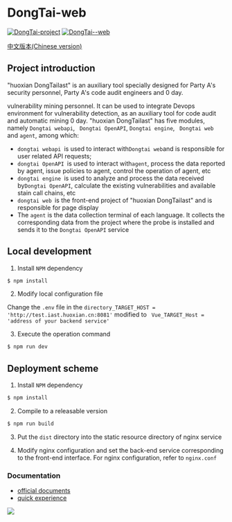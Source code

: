 # DongTai-web
[![DongTai-project](https://img.shields.io/badge/DongTai%20versions-beta-green)](https://github.com/HXSecurity/DongTai)
[![DongTai--web](https://img.shields.io/badge/DongTai--web-v1.1.0-lightgrey)](https://github.com/HXSecurity/DongTai-web)

[中文版本(Chinese version)](README.ZH_CN.md)

## Project introduction
"huoxian DongTaiIast" is an auxiliary tool specially designed for Party A's security personnel, Party A's code audit engineers and 0 day.

vulnerability mining personnel. It can be used to integrate Devops environment for vulnerability detection, as an auxiliary tool for code audit and automatic mining 0 day.
"huoxian DongTaiIast" has five modules, namely ` Dongtai webapi `, ` Dongtai OpenAPI`, ` Dongtai engine `, ` Dongtai web` and ` agent `, among which:

- `dongtai webapi `is used to interact with` Dongtai web `and is responsible for user related API requests;
- `dongtai OpenAPI `is used to interact with` agent `, process the data reported by agent, issue policies to agent, control the operation of agent, etc
- `dongtai engine `is used to analyze and process the data received by` Dongtai OpenAPI `, calculate the existing vulnerabilities and available stain call chains, etc
- `dongtai web `is the front-end project of "huoxian DongTaiIast" and is responsible for page display
- The `agent` is the data collection terminal of each language. It collects the corresponding data from the project where the probe is installed and sends it to the `Dongtai OpenAPI` service

## Local development

1. Install `NPM` dependency

```bash
$ npm install
```

2. Modify local configuration file

Change the `.env` file in the `directory_TARGET_HOST = 'http://test.iast.huoxian.cn:8081'` modified to ` Vue_TARGET_Host = 'address of your backend service'`

3. Execute the operation command

```bash
$ npm run dev
```

## Deployment scheme

1. Install `NPM` dependency

```bash
$ npm install
```

2. Compile to a releasable version

```bash
$ npm run build
```

3. Put the `dist` directory into the static resource directory of nginx service

4. Modify nginx configuration and set the back-end service corresponding to the front-end interface. For nginx configuration, refer to `nginx.conf`

### Documentation

- [official documents](https://hxsecurity.github.io/DongTai-Doc/#/)
- [quick experience](http://aws.iast.huoxian.cn:8000/login)

<img src="https://static.scarf.sh/a.png?x-pxid=f9b19108-458c-4e8b-be80-f6ff70241245" />
